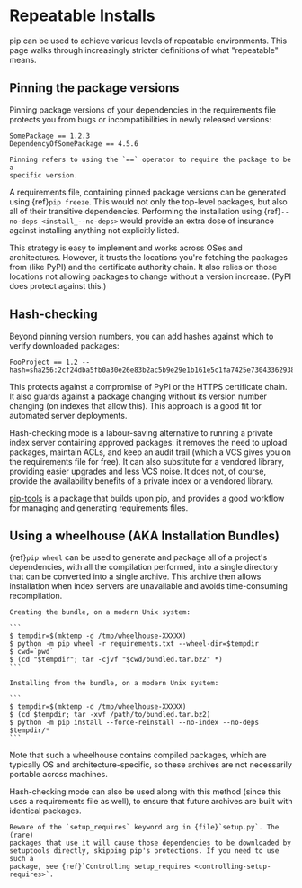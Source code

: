 # Repeatable Installs

pip can be used to achieve various levels of repeatable environments. This page
walks through increasingly stricter definitions of what "repeatable" means.

## Pinning the package versions

Pinning package versions of your dependencies in the requirements file
protects you from bugs or incompatibilities in newly released versions:

```
SomePackage == 1.2.3
DependencyOfSomePackage == 4.5.6
```

```{note}
Pinning refers to using the `==` operator to require the package to be a
specific version.
```

A requirements file, containing pinned package versions can be generated using
{ref}`pip freeze`. This would not only the top-level packages, but also all of
their transitive dependencies. Performing the installation using
{ref}`--no-deps <install_--no-deps>` would provide an extra dose of insurance
against installing anything not explicitly listed.

This strategy is easy to implement and works across OSes and architectures.
However, it trusts the locations you're fetching the packages from (like PyPI)
and the certificate authority chain. It also relies on those locations not
allowing packages to change without a version increase. (PyPI does protect
against this.)

## Hash-checking

Beyond pinning version numbers, you can add hashes against which to verify
downloaded packages:

```none
FooProject == 1.2 --hash=sha256:2cf24dba5fb0a30e26e83b2ac5b9e29e1b161e5c1fa7425e73043362938b9824
```

This protects against a compromise of PyPI or the HTTPS certificate chain. It
also guards against a package changing without its version number changing (on
indexes that allow this). This approach is a good fit for automated server
deployments.

Hash-checking mode is a labour-saving alternative to running a private index
server containing approved packages: it removes the need to upload packages,
maintain ACLs, and keep an audit trail (which a VCS gives you on the
requirements file for free). It can also substitute for a vendored library,
providing easier upgrades and less VCS noise. It does not, of course,
provide the availability benefits of a private index or a vendored library.

[pip-tools] is a package that builds upon pip, and provides a good workflow for
managing and generating requirements files.

[pip-tools]: https://github.com/jazzband/pip-tools#readme

## Using a wheelhouse (AKA Installation Bundles)

{ref}`pip wheel` can be used to generate and package all of a project's
dependencies, with all the compilation performed, into a single directory that
can be converted into a single archive. This archive then allows installation
when index servers are unavailable and avoids time-consuming recompilation.

````{admonition} Example
Creating the bundle, on a modern Unix system:

```
$ tempdir=$(mktemp -d /tmp/wheelhouse-XXXXX)
$ python -m pip wheel -r requirements.txt --wheel-dir=$tempdir
$ cwd=`pwd`
$ (cd "$tempdir"; tar -cjvf "$cwd/bundled.tar.bz2" *)
```

Installing from the bundle, on a modern Unix system:

```
$ tempdir=$(mktemp -d /tmp/wheelhouse-XXXXX)
$ (cd $tempdir; tar -xvf /path/to/bundled.tar.bz2)
$ python -m pip install --force-reinstall --no-index --no-deps $tempdir/*
```
````

Note that such a wheelhouse contains compiled packages, which are typically
OS and architecture-specific, so these archives are not necessarily portable
across machines.

Hash-checking mode can also be used along with this method (since this uses a
requirements file as well), to ensure that future archives are built with
identical packages.

```{warning}
Beware of the `setup_requires` keyword arg in {file}`setup.py`. The (rare)
packages that use it will cause those dependencies to be downloaded by
setuptools directly, skipping pip's protections. If you need to use such a
package, see {ref}`Controlling setup_requires <controlling-setup-requires>`.
```
